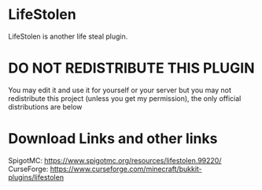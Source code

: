 # LifeStolen

LifeStolen is another life steal plugin.

# DO NOT REDISTRIBUTE THIS PLUGIN

You may edit it and use it for yourself or your server but you may not redistribute this project (unless you get my permission), the only official distributions are below


# Download Links and other links

SpigotMC: https://www.spigotmc.org/resources/lifestolen.99220/  
CurseForge: https://www.curseforge.com/minecraft/bukkit-plugins/lifestolen

